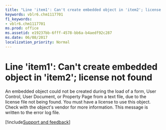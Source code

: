 ```yaml
---
title: "Line 'item1': Can't create embedded object in 'item2'; license not found"
keywords: vblr6.chm1117701
f1_keywords:
- vblr6.chm1117701
ms.prod: office
ms.assetid: e19237bb-6fff-4578-bb6a-b4aedf92c287
ms.date: 06/08/2017
localization_priority: Normal
---
```



# Line 'item1': Can't create embedded object in 'item2'; license not found

An embedded object could not be created during the load of a form, User Control, User Document, or Property Page from a text file, due to the license file not being found. You must have a license to use this object. Check with the object's vendor for more information. This message is written to the error log file.

[!include[Support and feedback](~/includes/feedback-boilerplate.md)]